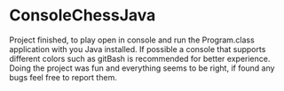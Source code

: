 # ConsoleChessJava
Project finished, to play open in console and run the Program.class application with you Java installed.
If possible a console that supports different colors such as gitBash is recommended for better experience.
Doing the project was fun and everything seems to be right, if found any bugs feel free to report them.
